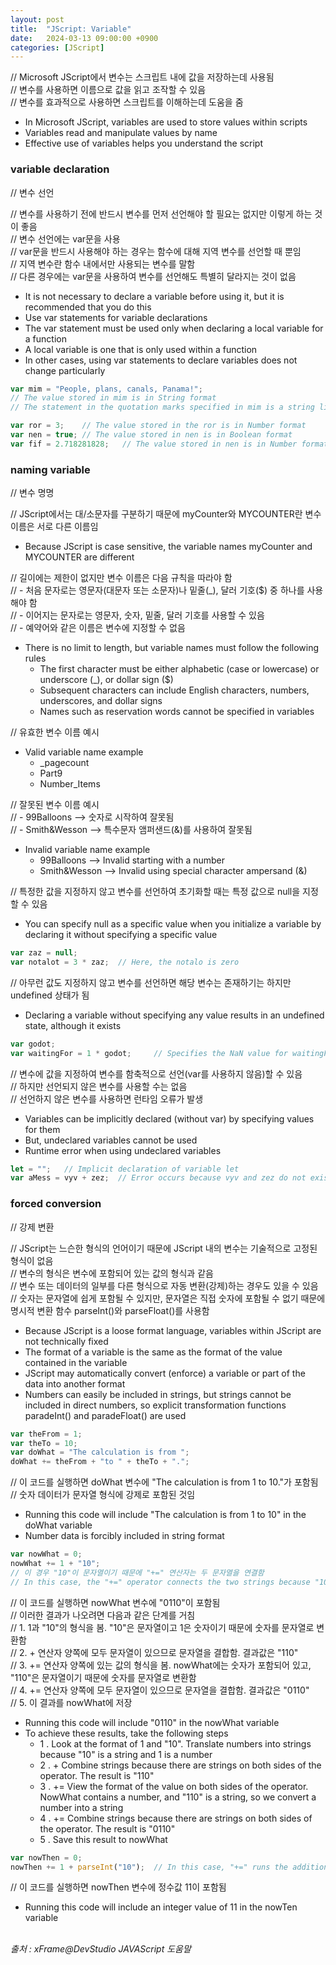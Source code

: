 ```yaml
---
layout: post
title:  "JScript: Variable"
date:   2024-03-13 09:00:00 +0900
categories: [JScript]
---
```


// Microsoft JScript에서 변수는 스크립트 내에 값을 저장하는데 사용됨   
// 변수를 사용하면 이름으로 값을 읽고 조작할 수 있음   
// 변수를 효과적으로 사용하면 스크립트를 이해하는데 도움을 줌   
- In Microsoft JScript, variables are used to store values within scripts   
- Variables read and manipulate values by name   
- Effective use of variables helps you understand the script   
   
### variable declaration   
// 변수 선언   
   
// 변수를 사용하기 전에 반드시 변수를 먼저 선언해야 할 필요는 없지만 이렇게 하는 것이 좋음   
// 변수 선언에는 var문을 사용   
// var문을 반드시 사용해야 하는 경우는 함수에 대해 지역 변수를 선언할 때 뿐임   
// 지역 변수란 함수 내에서만 사용되는 변수를 말함   
// 다른 경우에는 var문을 사용하여 변수를 선언해도 특별히 달라지는 것이 없음   
- It is not necessary to declare a variable before using it, but it is recommended that you do this   
- Use var statements for variable declarations   
- The var statement must be used only when declaring a local variable for a function   
- A local variable is one that is only used within a function   
- In other cases, using var statements to declare variables does not change particularly   
   
```javascript
var mim = "People, plans, canals, Panama!";
// The value stored in mim is in String format
// The statement in the quotation marks specified in mim is a string literal

var ror = 3;    // The value stored in the ror is in Number format
var nen = true; // The value stored in nen is in Boolean format
var fif = 2.718281828;   // The value stored in nen is in Number format.
```
   
### naming variable   
// 변수 명명   
   
// JScript에서는 대/소문자를 구분하기 때문에 myCounter와 MYCOUNTER란 변수 이름은 서로 다른 이름임   
- Because JScript is case sensitive, the variable names myCounter and MYCOUNTER are different   
   
// 길이에는 제한이 없지만 변수 이름은 다음 규칙을 따라야 함   
// - 처음 문자로는 영문자(대문자 또는 소문자)나 밑줄(_), 달러 기호($) 중 하나를 사용해야 함   
// - 이어지는 문자로는 영문자, 숫자, 밑줄, 달러 기호를 사용할 수 있음   
// - 예약어와 같은 이름은 변수에 지정할 수 없음   
- There is no limit to length, but variable names must follow the following rules   
  - The first character must be either alphabetic (case or lowercase) or underscore (_), or dollar sign ($)   
  - Subsequent characters can include English characters, numbers, underscores, and dollar signs   
  - Names such as reservation words cannot be specified in variables   
   
// 유효한 변수 이름 예시   
- Valid variable name example   
  - _pagecount   
  - Part9   
  - Number_Items   
   
// 잘못된 변수 이름 예시   
// - 99Balloons --> 숫자로 시작하여 잘못됨   
// - Smith&Wesson   --> 특수문자 앰퍼샌드(&)를 사용하여 잘못됨   
- Invalid variable name example   
  - 99Balloons --> Invalid starting with a number   
  - Smith&Wesson   --> Invalid using special character ampersand (&)   
   
// 특정한 값을 지정하지 않고 변수를 선언하여 초기화할 때는 특정 값으로 null을 지정할 수 있음   
- You can specify null as a specific value when you initialize a variable by declaring it without specifying a specific value   
   
```javascript
var zaz = null;
var notalot = 3 * zaz;  // Here, the notalo is zero
```
   
// 아무런 값도 지정하지 않고 변수를 선언하면 해당 변수는 존재하기는 하지만 undefined 상태가 됨   
- Declaring a variable without specifying any value results in an undefined state, although it exists   
   
```javascript
var godot;
var waitingFor = 1 * godot;     // Specifies the NaN value for waitingFor because the godot value is not defined
```
   
// 변수에 값을 지정하여 변수를 함축적으로 선언(var를 사용하지 않음)할 수 있음   
// 하지만 선언되지 않은 변수를 사용할 수는 없음   
// 선언하지 않은 변수를 사용하면 런타임 오류가 발생   
- Variables can be implicitly declared (without var) by specifying values for them   
- But, undeclared variables cannot be used   
- Runtime error when using undeclared variables   
   
```javascript
let = "";   // Implicit declaration of variable let
var aMess = vyv + zez;  // Error occurs because vyv and zez do not exist
```
   
### forced conversion   
// 강제 변환   
   
// JScript는 느슨한 형식의 언어이기 때문에 JScript 내의 변수는 기술적으로 고정된 형식이 없음   
// 변수의 형식은 변수에 포함되어 있는 값의 형식과 같음   
// 변수 또는 데이터의 일부를 다른 형식으로 자동 변환(강제)하는 경우도 있을 수 있음   
// 숫자는 문자열에 쉽게 포함될 수 있지만, 문자열은 직접 숫자에 포함될 수 없기 때문에 명시적 변환 함수 parseInt()와 parseFloat()를 사용함   
- Because JScript is a loose format language, variables within JScript are not technically fixed   
- The format of a variable is the same as the format of the value contained in the variable   
- JScript may automatically convert (enforce) a variable or part of the data into another format   
- Numbers can easily be included in strings, but strings cannot be included in direct numbers, so explicit transformation functions paradeInt() and paradeFloat() are used   
   
```javascript
var theFrom = 1;
var theTo = 10;
var doWhat = "The calculation is from ";
doWhat += theFrom + "to " + theTo + ".";
```
   
// 이 코드를 실행하면 doWhat 변수에 "The calculation is from 1 to 10."가 포함됨   
// 숫자 데이터가 문자열 형식에 강제로 포함된 것임   
- Running this code will include "The calculation is from 1 to 10" in the doWhat variable   
- Number data is forcibly included in string format   
   
```javascript
var nowWhat = 0;
nowWhat += 1 + "10";
// 이 경우 "10"이 문자열이기 때문에 "+=" 연산자는 두 문자열을 연결함
// In this case, the "+=" operator connects the two strings because "10" is a string
```
   
// 이 코드를 실행하면 nowWhat 변수에 "0110"이 포함됨   
// 이러한 결과가 나오려면 다음과 같은 단계를 거침   
// 1. 1과 "10"의 형식을 봄. "10"은 문자열이고 1은 숫자이기 때문에 숫자를 문자열로 변환함   
// 2. + 연산자 양쪽에 모두 문자열이 있으므로 문자열을 결합함. 결과값은 "110"   
// 3. += 연산자 양쪽에 있는 값의 형식을 봄. nowWhat에는 숫자가 포함되어 있고, "110"은 문자열이기 때문에 숫자를 문자열로 변환함   
// 4. += 연산자 양쪽에 모두 문자열이 있으므로 문자열을 결합함. 결과값은 "0110"   
// 5. 이 결과를 nowWhat에 저장   
- Running this code will include "0110" in the nowWhat variable   
- To achieve these results, take the following steps   
  - 1 . Look at the format of 1 and "10". Translate numbers into strings because "10" is a string and 1 is a number   
  - 2 . + Combine strings because there are strings on both sides of the operator. The result is "110"   
  - 3 . += View the format of the value on both sides of the operator. 
NowWhat contains a number, and "110" is a string, so we convert a number into a string   
  - 4 . += Combine strings because there are strings on both sides of the operator. The result is "0110"   
  - 5 . Save this result to nowWhat   
   
```javascript
var nowThen = 0;
nowThen += 1 + parseInt("10");  // In this case, "+=" runs the addition
```
   
// 이 코드를 실행하면 nowThen 변수에 정수값 11이 포함됨   
- Running this code will include an integer value of 11 in the nowTen variable   
   
<br />
<cite>출처 : xFrame@DevStudio JAVAScript 도움말</cite>
